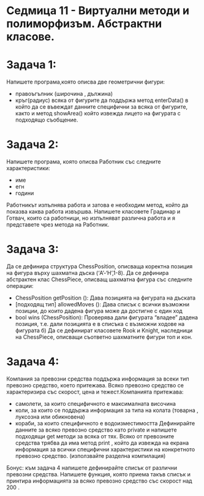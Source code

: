 # Седмица 11 - Виртуални методи и полиморфизъм. Абстрактни класове.

Задача 1:
=
Напишете програма,която описва две геометрични фигури:
- правоъгълник (широчина , дължина)
- кръг(радиус)
всяка от фигурите да поддържа метод enterData() в който да се въвеждат данните специфични за всяка от фигурите, както и метод showArea() който извежда лицето на фигурата с подходящо съобщение.

Задача 2:
=
Напишете програма, която описва Работник със следните характеристики:
- име
- егн
- години

Работникът изпълнява работа и затова е необходим метод, който да показва каква работа извършва.
Напишете класовете Градинар и Готвач, които са работници, но изпълняват различна работа и я представете чрез метода на Работник.


Задача 3:
=
Да се дефинира структура ChessPosition, описваща коректна позиция на фигура върху шахматна дъска (‘A’-‘H’,1-8). Да се дефинира абстрактен клас ChessPiece, описващ шахматна фигура със
следните операции:
- ChessPosition getPosition (): Дава позицията на фигурата
на дъската
- [подходящ тип] allowedMoves (): Дава списък с всички възможни позиции, до които дадена фигура може да достигне с
един ход
- bool wins (ChessPosition): Проверява дали фигурата “владее” дадена позиция, т.е. дали позицията е в списъка с възможни ходове на фигурата
б) Да се дефинират класовете Rook и Knight, наследници на ChessPiece,
описващи съответно шахматните фигури топ и кон.

Задача 4:
=
Компания за превозни средства поддържа информация за всеки тип превозно средство, което притежава. Всяко превозно средство се характеризира със скорост, цена и тежест.Компанията притежава:
- самолети, за които специфичното е максималната височина
- коли, за които се поддържа информация за типа на колата (товарна , луксозна или обикновена)
- кораби, за които специфичното е водоизместимостта
Дефинирайте данните за всяко превозно средство като private  и напишете подходящи get методи за всяка от тях.
Всяко от превозните средства трябва да има метод print , който да извежда на екрана информация за всички специфични характеристики на конкретното превозно средство.
(използвайте разделна компилация)

Бонус: към задача 4 напишете дефинирайте списък от различни превозни средства. Напишете функция, която приема такъв списък и принтира информацията за всяко превозно средство със скорост над 200 .

